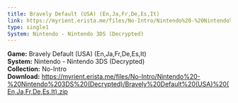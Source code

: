 ```yaml
---
title: Bravely Default (USA) (En,Ja,Fr,De,Es,It)
link: https://myrient.erista.me/files/No-Intro/Nintendo%20-%20Nintendo%203DS%20(Decrypted)/Bravely%20Default%20(USA)%20(En,Ja,Fr,De,Es,It).zip
type: single1
System: Nintendo - Nintendo 3DS (Decrypted)
---
```

<b>Game:</b> Bravely Default (USA) (En,Ja,Fr,De,Es,It)<br>
<b>System:</b> Nintendo - Nintendo 3DS (Decrypted)<br>
<b>Collection:</b> No-Intro<br>
<b>Download:</b> https://myrient.erista.me/files/No-Intro/Nintendo%20-%20Nintendo%203DS%20(Decrypted)/Bravely%20Default%20(USA)%20(En,Ja,Fr,De,Es,It).zip